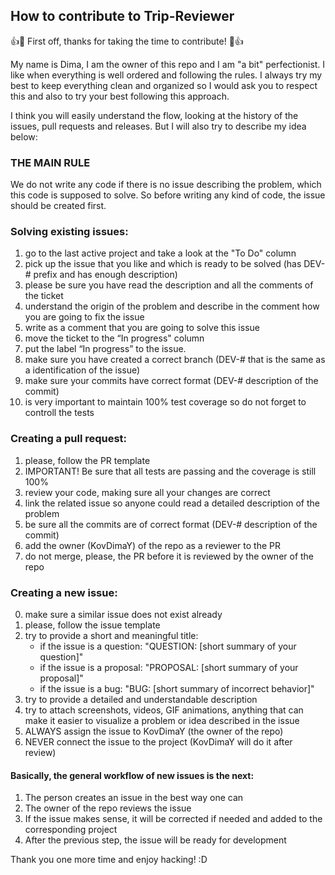 ## How to contribute to Trip-Reviewer

👍🎉 First off, thanks for taking the time to contribute! 🎉👍

My name is Dima, I am the owner of this repo and I am "a bit" perfectionist. I like when everything is well ordered and following the rules. I always try my best to keep everything clean and organized so I would ask you to respect this and also to try your best following this approach.

I think you will easily understand the flow, looking at the history of the issues, pull requests and releases. But I will also try to describe my idea below:

### THE MAIN RULE

We do not write any code if there is no issue describing the problem, which this code is supposed to solve. So before writing any kind of code, the issue should be created first.

### Solving existing issues:

1. go to the last active project and take a look at the "To Do" column
2. pick up the issue that you like and which is ready to be solved (has DEV-# prefix and has enough description)
3. please be sure you have read the description and all the comments of the ticket
4. understand the origin of the problem and describe in the comment how you are going to fix the issue
5. write as a comment that you are going to solve this issue
6. move the ticket to the “In progress" column
7. put the label “In progress” to the issue.
8. make sure you have created a correct branch (DEV-# that is the same as a identification of the issue)
9. make sure your commits have correct format (DEV-# description of the commit)
10. is very important to maintain 100% test coverage so do not forget to controll the tests

### Creating a pull request:

1. please, follow the PR template
2. IMPORTANT! Be sure that all tests are passing and the coverage is still 100%
3. review your code, making sure all your changes are correct
4. link the related issue so anyone could read a detailed description of the problem
5. be sure all the commits are of correct format (DEV-# description of the commit)
6. add the owner (KovDimaY) of the repo as a reviewer to the PR
7. do not merge, please, the PR before it is reviewed by the owner of the repo

### Creating a new issue:

0. make sure a similar issue does not exist already
1. please, follow the issue template
2. try to provide a short and meaningful title:
   - if the issue is a question: "QUESTION: [short summary of your question]"
   - if the issue is a proposal: "PROPOSAL: [short summary of your proposal]"
   - if the issue is a bug: "BUG: [short summary of incorrect behavior]"
3. try to provide a detailed and understandable description
4. try to attach screenshots, videos, GIF animations, anything that can make it easier to visualize a problem or idea described in the issue
5. ALWAYS assign the issue to KovDimaY (the owner of the repo)
6. NEVER connect the issue to the project (KovDimaY will do it after review)

#### Basically, the general workflow of new issues is the next:

1. The person creates an issue in the best way one can
2. The owner of the repo reviews the issue
3. If the issue makes sense, it will be corrected if needed and added to the corresponding project
4. After the previous step, the issue will be ready for development

Thank you one more time and enjoy hacking! :D
